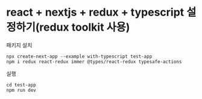 # react + nextjs + redux + typescript 설정하기(redux toolkit 사용)

패키지 설치
~~~
npx create-next-app --example with-typescript test-app
npm i redux react-redux immer @types/react-redux typesafe-actions
~~~

실행
~~~
cd test-app
npm run dev
~~~
